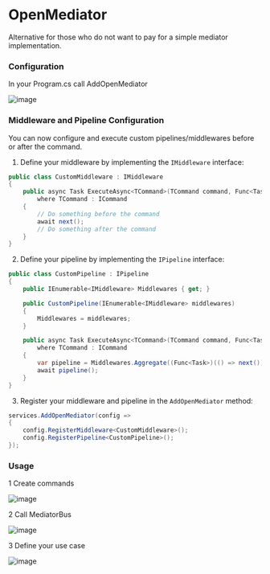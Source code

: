 # OpenMediator
Alternative for those who do not want to pay for a simple mediator implementation.

### Configuration
In your Program.cs call AddOpenMediator

![image](https://github.com/user-attachments/assets/d42e7ecf-df0d-49a7-b8a3-de43848d4844)

### Middleware and Pipeline Configuration
You can now configure and execute custom pipelines/middlewares before or after the command.

1. Define your middleware by implementing the `IMiddleware` interface:

```csharp
public class CustomMiddleware : IMiddleware
{
    public async Task ExecuteAsync<TCommand>(TCommand command, Func<Task> next)
        where TCommand : ICommand
    {
        // Do something before the command
        await next();
        // Do something after the command
    }
}
```

2. Define your pipeline by implementing the `IPipeline` interface:

```csharp
public class CustomPipeline : IPipeline
{
    public IEnumerable<IMiddleware> Middlewares { get; }

    public CustomPipeline(IEnumerable<IMiddleware> middlewares)
    {
        Middlewares = middlewares;
    }

    public async Task ExecuteAsync<TCommand>(TCommand command, Func<Task> next)
        where TCommand : ICommand
    {
        var pipeline = Middlewares.Aggregate((Func<Task>)(() => next()), (nextMiddleware, middleware) => () => middleware.ExecuteAsync(command, nextMiddleware));
        await pipeline();
    }
}
```

3. Register your middleware and pipeline in the `AddOpenMediator` method:

```csharp
services.AddOpenMediator(config =>
{
    config.RegisterMiddleware<CustomMiddleware>();
    config.RegisterPipeline<CustomPipeline>();
});
```

### Usage
1 Create commands

![image](https://github.com/user-attachments/assets/a3e5ccb2-40c4-4d77-a566-ac78fa5476f2)

2 Call MediatorBus 

![image](https://github.com/user-attachments/assets/1cf471ff-30a8-40c2-9397-057dd4ee0e07)

3 Define your use case

![image](https://github.com/user-attachments/assets/ef1fec0d-b79d-4f77-97e0-14dce02679cf)
